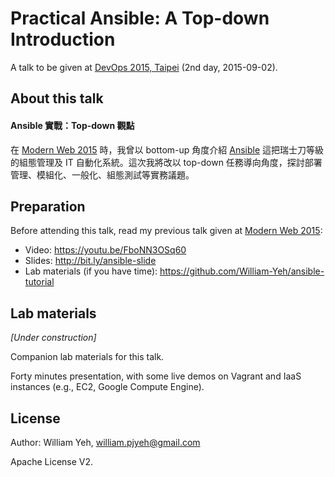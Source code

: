 Practical Ansible: A Top-down Introduction
===

A talk to be given at [DevOps 2015, Taipei](http://devopsconf.ithome.com.tw/) (2nd day, 2015-09-02).


## About this talk

#### Ansible 實戰：Top-down 觀點

在 [Modern Web 2015](http://modernweb.tw/) 時，我曾以 bottom-up 角度介紹 [Ansible](https://github.com/ansible/ansible) 這把瑞士刀等級的組態管理及 IT 自動化系統。這次我將改以 top-down 任務導向角度，探討部署管理、模組化、一般化、組態測試等實務議題。



## Preparation

Before attending this talk, read my previous talk given at [Modern Web 2015](http://modernweb.tw/):

- Video: https://youtu.be/FboNN3OSq60
- Slides: http://bit.ly/ansible-slide
- Lab materials (if you have time): https://github.com/William-Yeh/ansible-tutorial



## Lab materials

*[Under construction]*

Companion lab materials for this talk.

Forty minutes presentation, with some live demos on Vagrant and IaaS instances (e.g., EC2, Google Compute Engine).


## License

Author: William Yeh, william.pjyeh@gmail.com

Apache License V2.
